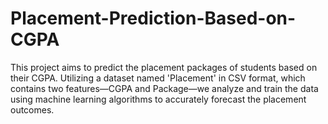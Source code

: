 # Placement-Prediction-Based-on-CGPA
This project aims to predict the placement packages of students based on their CGPA. Utilizing a dataset named 'Placement' in CSV format, which contains two features—CGPA and Package—we analyze and train the data using machine learning algorithms to accurately forecast the placement outcomes.
